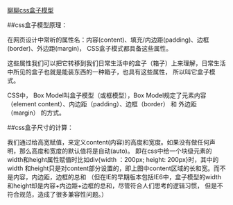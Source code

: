 ﻿[聊聊css盒子模型 ](http://www.cnblogs.com/WebShare-hilda/p/4684161.html)


##css盒子模型原理：

在网页设计中常听的属性名：内容(content)、填充/内边距(padding)、边框(border)、外边距(margin)， CSS盒子模式都具备这些属性。

这些属性我们可以把它转移到我们日常生活中的盒子（箱子）上来理解，日常生活中所见的盒子也就是能装东西的一种箱子，也具有这些属性，
所以叫它盒子模式。

CSS中， Box Model叫盒子模型（或框模型），Box Model规定了元素内容（element content）、内边距（padding）、边框（border）
 和 外边距（margin） 的方式。


##css盒子尺寸的计算：

我们通过给高宽赋值，来定义content(内容)的高度和宽度。如果没有做任何声明，那么高度和宽度的默认值将是自动(auto)。
即在css中给一个块级元素的width和height属性赋值时比如div{width ：200px; height: 200px}时，其中的width 
和height只是对content部分设置的，即上图中content区域的长和宽。而不是内容，内边距，边框的总和
（但在IE的早期版本包括IE6中，盒子模型的width和height却是内容+内边距+边框的总和，尽管符合人们思考的逻辑习惯，
但是不符合规范，造成了很多兼容性问题。）
